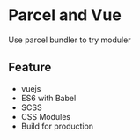 # Parcel and Vue

Use parcel bundler to try moduler

## Feature

- vuejs
- ES6 with Babel
- SCSS
- CSS Modules
- Build for production